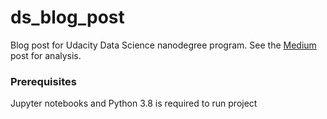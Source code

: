 # ds_blog_post
Blog post for Udacity Data Science nanodegree program.
See the [Medium](https://medium.com/@timnesheim/buying-real-estate-in-england-4392a4b8be3f) post for analysis.

### Prerequisites ###
Jupyter notebooks and Python 3.8 is required to run project

